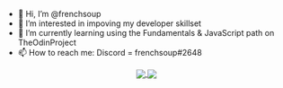 
- 👋 Hi, I’m @frenchsoup
- 👀 I’m interested in impoving my developer skillset
- 🌱 I’m currently learning using the Fundamentals & JavaScript path on TheOdinProject
- 📫 How to reach me: Discord = frenchsoup#2648

<p align="center">
<a href="https://github.com/anuraghazra/github-readme-stats">
  <img align="center" src="https://github-readme-stats.vercel.app/api?username=frenchsoup&show_icons=true&theme=radical" />
</a>
<a href="https://github.com/anuraghazra/github-readme-stats">
  <img align="center" src="https://github-readme-stats.vercel.app/api/top-langs/?username=frenchsoup&theme=radical&layout=compact" />
</a>
</p>

<!---
frenchsoup/frenchsoup is a ✨ special ✨ repository because its `README.md` (this file) appears on your GitHub profile.
You can click the Preview link to take a look at your changes.
--->
